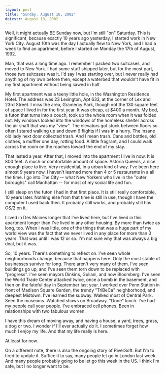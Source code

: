 ```yaml
---
layout: post
title: "Sunday, August 18, 2002"
datestr: August 18, 2002
---
```


Well, it might actually BE Sunday now, but I'm still "on" Saturday.
This is significant, because exactly 10 years ago yesterday, I started work
in New York City. August 10th was the day I actually flew to New York, and I
had a week to find an apartment, before I started on Monday the 17th of August,
1992.

Man, that was a long time ago. I remember I packed two suitcases, and moved
to New York. I had some stuff shipped later, but for the most part, those two
suitcases was it. I'd say I was starting over, but I never really had anything
of my own before then, except a waterbed that wouldn't have fit in my first
apartment without being sawed in half.

My first apartment was a teeny little hole, in the Washington Residence Hotel.
The address was 23 Lexington, Apt 633, at the corner of Lex and 23rd Street.
I miss the area, Gramercy Park, though not the 130 square feet of space I lived
in for the first year. It was cheap, at $400 a month. My bed, a futon that turns
into a couch, took up the whole room when it was folded out. My windows looked
into the windows of the homeless shelter across the air shaft that was my "view".
The elevators got stuck between floors so often I stared walking up and down
6 flights if I was in a hurry. The insane old lady next door collected trash.
And I mean trash. Cans and bottles, old clothes, a muffler one day, rotting
food. A little fragrant, and I could walk across the room on the roaches toward
the end of my stay.

That lasted a year. After that, I moved into the apartment I live in now. It
is 800 feet. A much or comfortable amount of space. Astoria Queens, a nice enough
place to live. Very residential, in a urban kind of way. I've been here almost
9 years now. I haven't learned more than 4 or 5 restaurants in a all the time.
I go into The City -- what New Yorkers who live in the "outer boroughs"
call Manhattan -- for most of my social life and fun.

I still sleep on the futon I had in that first place. It is still really comfortable,
10 years later. Nothing else from that time is still in use, though I have the
computer I used back then. It probably still works, and probably still has OS/2
on it.

I lived in Des Moines longer that I've lived here, but I've lived in this apartment
longer than I've lived in any other housing. By more than twice as long, too.
When I was little, one of the things that was a huge part of my world view was
the fact that we never lived in any place for more than 3 years. That was until
I was 12 or so. I'm not sure why that was always a big deal, but it was.

So, 10 years. There's something to reflect on. I've seen whole neighborhoods
change, because that happens here. Only the most stable of businesses survive
for long. There aren't very many of them. I've seen buildings go up, and I've
seen them torn down to be replaced with "progress". I've seen mayors
Dinkins, Guliani, and now Bloomberg. I've seen the World Trade Center attacked
twice, once a bomb in the basement, and then on the fateful day in September
last year. I worked over Penn Station in front of Madison Square Garden, the
trendy "TriBeCa" neighborhood, and deepest Midtown. I've learned the
subway. Walked most of Central Park. Seen the museums. Watched shows on Broadway.
"Done" lunch. I've had my people call your people. I've embraced cell
phones. Been in relationships with two fabulous women.

I have this dream of moving away, and having a house, a yard, trees, grass,
a dog or two. I wonder if I'll ever actually do it. I sometimes forget how much
I enjoy my life. And that my life really is here.

At least for now.

On a different note, there is also the ongoing story of RiverSoft. But I'm
to tired to update it. Suffice it to say, many people let go in London last
week. And many people probably going to be let go this week in the US. I think
I'm safe, but I no longer want to be.

